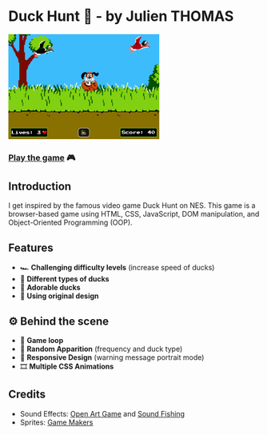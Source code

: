 # Duck Hunt 🦆 - by Julien THOMAS

<a href="https://duck-hunt-seven.vercel.app"><img src="./img/cover-img.png" width="60%" /></a>

### [Play the game](duck-hunt-seven.vercel.app) 🎮

## Introduction

I get inspired by the famous video game Duck Hunt on NES.
This game is a browser-based game using HTML, CSS, JavaScript, DOM manipulation, and Object-Oriented Programming (OOP).

## Features

- 🏎 **Challenging difficulty levels** (increase speed of ducks)
- 🪿 **Different types of ducks**
- 🥰 **Adorable ducks**
- 🎨 **Using original design**

## ⚙️ Behind the scene

- 👾 **Game loop**
- 🎲 **Random Apparition** (frequency and duck type)
- 📱 **Responsive Design** (warning message portrait mode)
- 🎞️ **Multiple CSS Animations**

## Credits

- Sound Effects: [Open Art Game](https://opengameart.org/) and [Sound Fishing](https://www.sound-fishing.net/)
- Sprites: [Game Makers](https://www.game-makers.xyz/)
